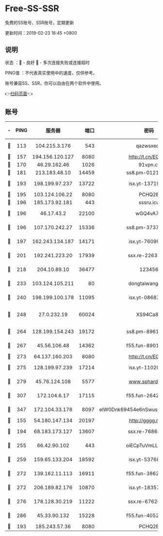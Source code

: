 # Free-SS-SSR

免费的SS账号、SSR账号，定期更新

更新时间：2019-02-23 16:45 +0800

## 说明

状态     ：🙂 - 良好 🙁 - 多次连接失败或连接超时

PING值   ：不代表真实使用中的速度，仅供参考。

账号兼容SS、SSR，你可以自由在两个软件中使用。

👉[扫码页面](https://liesauer.github.io/free-ss-ssr.github.io/)👈

## 账号

|-|PING|服务器|端口|密码|加密方式|区域|
|:----:|:----:|:-----:|-----:|:----:|:----:|:----:|
|🙂|113|104.215.3.176|543|qazwsxedc|aes-256-gcm|JP|
|🙂|157|194.156.120.127|8080|http://t.cn/EGJIyrl|rc4-md5|RU|
|🙂|170|46.29.162.46|1026|91vpn.cf|rc4-md5|RU|
|🙂|181|213.183.48.10|14459|ss8.pm-01218790|rc4-md5|RU|
|🙂|193|198.199.97.237|13722|isx.yt-13719964|aes-256-cfb|US|
|🙂|195|103.124.106.22|8080|PCHQ2E|rc4-md5|US|
|🙂|196|185.173.92.181|443|sssru.icu|rc4-md5|RU|
|🙂|196|46.17.43.2|22100|wGQ4vA7D|aes-256-gcm|RU|
|🙂|196|107.170.242.27|15336|ss8.pm-37378232|aes-256-cfb|US|
|🙂|197|162.243.134.187|14171|isx.yt-76099235|aes-256-cfb|US|
|🙂|201|192.241.223.20|17939|ssx.re-22637861|aes-256-cfb|US|
|🙂|218|204.10.89.10|36477|123456|aes-256-cfb|US|
|🙂|233|103.124.105.211|80|dongtaiwang.com|aes-256-cfb|US|
|🙂|240|198.199.100.178|11095|isx.yt-08687523|aes-256-cfb|US|
|🙂|248|27.0.232.19|60024|XS94Ca8K|xchacha20-ietf-poly1305|HK|
|🙂|264|128.199.154.243|19172|ss8.pm-89617917|aes-256-cfb|SG|
|🙂|267|45.56.106.48|14362|f55.fun-89010731|aes-256-cfb|US|
|🙂|273|64.137.160.203|8080|http://t.cn/EGJIyrl|rc4-md5|CA|
|🙂|275|128.199.97.239|17214|isx.yt-11020903|aes-256-cfb|SG|
|🙂|279|45.76.124.108|5577|www.sphard.com|aes-256-cfb|AU|
|🙂|307|172.104.6.17|17115|f55.fun-26427842|aes-256-cfb|US|
|🙂|347|172.104.33.178|8097|eIW0Dnk69454e6nSwuspv9DmS201tQ0D|aes-256-cfb|SG|
|🙂|155|54.180.147.134|20197|http://gggg.rocks|chacha20|KR|
|🙂|194|68.183.173.127|13607|ssx.re-76868937|aes-256-cfb|US|
|🙂|255|66.42.90.102|443|oiECpTuVmLLxk4Ts|aes-256-cfb|US|
|🙂|259|159.65.133.204|18592|isx.yt-53768973|aes-256-cfb|SG|
|🙂|272|139.162.11.113|16911|f55.fun-38620708|aes-256-cfb|SG|
|🙂|272|206.189.82.176|10870|isx.yt-18357670|aes-256-cfb|SG|
|🙂|276|178.128.30.219|11222|ssx.re-67626834|aes-256-cfb|SG|
|🙂|286|45.33.90.132|15228|f55.fun-40522373|aes-256-cfb|US|
|🙁|193|185.243.57.36|8080|PCHQ2E|rc4-md5|US|

